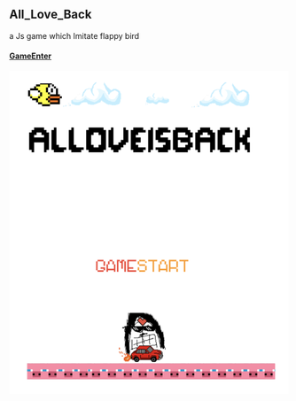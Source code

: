 ## All_Love_Back
a Js game which Imitate flappy bird
#### [GameEnter](https://angold-4.github.io/JsGame/All_Love_Back/All_love_Back.html)

<img src="titles.png">

